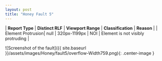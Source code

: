 ```yaml
---
layout: post
title: "Honey Fault 5"
---
```

| **Report Type** | **Distinct RLF** | **Viewport Range** | **Classification** | **Reason** |
| Element Protrusion| null | 320px-1199px | NOI | Element is not visibly protruding | 

![Screenshot of the fault]({{ site.baseurl }}/assets/images/Honey/fault5/overflow-Width759.png){: .center-image }